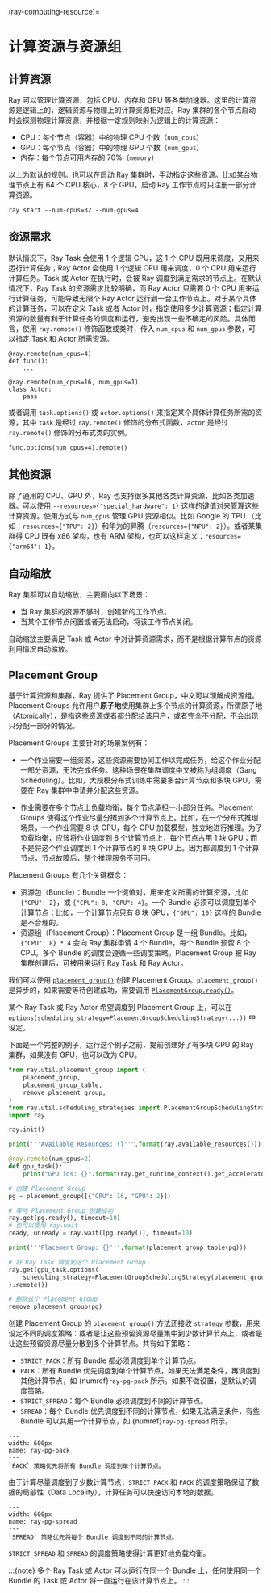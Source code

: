 (ray-computing-resource)=
# 计算资源与资源组

## 计算资源

Ray 可以管理计算资源，包括 CPU、内存和 GPU 等各类加速器。这里的计算资源是逻辑上的，逻辑资源与物理上的计算资源相对应。Ray 集群的各个节点启动时会探测物理计算资源，并根据一定规则映射为逻辑上的计算资源：

* CPU：每个节点（容器）中的物理 CPU 个数（`num_cpus`）
* GPU：每个节点（容器）中的物理 GPU 个数（`num_gpus`）
* 内存：每个节点可用内存的 70%（`memory`）

以上为默认的规则。也可以在启动 Ray 集群时，手动指定这些资源。比如某台物理节点上有 64 个 CPU 核心，8 个 GPU，启动 Ray 工作节点时只注册一部分计算资源。

```
ray start --num-cpus=32 --num-gpus=4
```

## 资源需求

默认情况下，Ray Task 会使用 1 个逻辑 CPU，这 1 个 CPU 既用来调度，又用来运行计算任务；Ray Actor 会使用 1 个逻辑 CPU 用来调度，0 个 CPU 用来运行计算任务。Task 或 Actor 在执行时，会被 Ray 调度到满足需求的节点上。在默认情况下，Ray Task 的资源需求比较明确，而 Ray Actor 只需要 0 个 CPU 用来运行计算任务，可能导致无限个 Ray Actor 运行到一台工作节点上。对于某个具体的计算任务，可以在定义 Task 或者 Actor 时，指定使用多少计算资源；指定计算资源的数量有利于计算任务的调度和运行，避免出现一些不确定的风险。具体而言，使用 `ray.remote()` 修饰函数或类时，传入 `num_cpus` 和 `num_gpus` 参数，可以指定 Task 和 Actor 所需资源。

```
@ray.remote(num_cpus=4)
def func():
    ...

@ray.remote(num_cpus=16, num_gpus=1)
class Actor:
    pass
```

或者调用 `task.options()` 或 `actor.options()` 来指定某个具体计算任务所需的资源，其中 `task` 是经过 `ray.remote()` 修饰的分布式函数，`actor` 是经过 `ray.remote()` 修饰的分布式类的实例。

```
func.options(num_cpus=4).remote()
```

## 其他资源

除了通用的 CPU、GPU 外，Ray 也支持很多其他各类计算资源，比如各类加速器。可以使用 `--resources={"special_hardware": 1}` 这样的键值对来管理这些计算资源。使用方式与 `num_gpus` 管理 GPU 资源相似。比如 Google 的 TPU （比如：`resources={"TPU": 2}`）和华为的昇腾（`resources={"NPU": 2}`）。或者某集群得 CPU 既有 x86 架构，也有 ARM 架构，也可以这样定义：`resources={"arm64": 1}`。

## 自动缩放

Ray 集群可以自动缩放，主要面向以下场景：

* 当 Ray 集群的资源不够时，创建新的工作节点。
* 当某个工作节点闲置或者无法启动，将该工作节点关闭。

自动缩放主要满足 Task 或 Actor 中对计算资源需求，而不是根据计算节点的资源利用情况自动缩放。

## Placement Group

基于计算资源和集群，Ray 提供了 Placement Group，中文可以理解成资源组。Placement Groups 允许用户**原子地**使用集群上多个节点的计算资源，所谓原子地（Atomically），是指这些资源或者都分配给该用户，或者完全不分配，不会出现只分配一部分的情况。

Placement Groups 主要针对的场景案例有：

* 一个作业需要一组资源，这些资源需要协同工作以完成任务，给这个作业分配一部分资源，无法完成任务。这种场景在集群调度中又被称为组调度（Gang Scheduling）。比如，大规模分布式训练中需要多台计算节点和多块 GPU，需要在 Ray 集群中申请并分配这些资源。

* 作业需要在多个节点上负载均衡，每个节点承担一小部分任务。Placement Groups 使得这个作业尽量分摊到多个计算节点上。比如，在一个分布式推理场景，一个作业需要 8 块 GPU，每个 GPU 加载模型，独立地进行推理。为了负载均衡，应该将作业调度到 8 个计算节点上，每个节点占用 1 块 GPU；而不是将这个作业调度到 1 个计算节点的 8 块 GPU 上。因为都调度到 1 个计算节点，节点故障后，整个推理服务不可用。

Placement Groups 有几个关键概念：

* 资源包（Bundle）：Bundle 一个键值对，用来定义所需的计算资源，比如 `{"CPU": 2}`，或 `{"CPU": 8, "GPU": 4}`。一个 Bundle 必须可以调度到单个计算节点；比如，一个计算节点只有 8 块 GPU，`{"GPU": 10}` 这样的 Bundle 是不合理的。
* 资源组（Placement Group）：Placement Group 是一组 Bundle。比如，`{"CPU": 8} * 4` 会向 Ray 集群申请 4 个 Bundle，每个 Bundle 预留 8 个 CPU。多个 Bundle 的调度会遵循一些调度策略。Placement Group 被 Ray 集群创建后，可被用来运行 Ray Task 和 Ray Actor。

我们可以使用 [`placement_group()`](https://docs.ray.io/en/latest/ray-core/api/doc/ray.util.placement_group.html) 创建 Placement Group。`placement_group()` 是异步的，如果需要等待创建成功，需要调用 [`PlacementGroup.ready()`](https://docs.ray.io/en/latest/ray-core/api/doc/ray.util.placement_group.PlacementGroup.ready.html)。

某个 Ray Task 或 Ray Actor 希望调度到 Placement Group 上，可以在 `options(scheduling_strategy=PlacementGroupSchedulingStrategy(...))` 中设定。

下面是一个完整的例子，运行这个例子之前，提前创建好了有多块 GPU 的 Ray 集群，如果没有 GPU，也可以改为 CPU。

```python
from ray.util.placement_group import (
    placement_group,
    placement_group_table,
    remove_placement_group,
)
from ray.util.scheduling_strategies import PlacementGroupSchedulingStrategy
import ray

ray.init()

print('''Available Resources: {}'''.format(ray.available_resources()))

@ray.remote(num_gpus=2)
def gpu_task():
    print("GPU ids: {}".format(ray.get_runtime_context().get_accelerator_ids()["GPU"]))

# 创建 Placement Group
pg = placement_group([{"CPU": 16, "GPU": 2}])

# 等待 Placement Group 创建成功
ray.get(pg.ready(), timeout=10)
# 也可以使用 ray.wait
ready, unready = ray.wait([pg.ready()], timeout=10)

print('''Placement Group: {}'''.format(placement_group_table(pg)))

# 将 Ray Task 调度到这个 Placement Group
ray.get(gpu_task.options(
    scheduling_strategy=PlacementGroupSchedulingStrategy(placement_group=pg)
).remote())

# 删除这个 Placement Group
remove_placement_group(pg)
```

创建 Placement Group 的 `placement_group()` 方法还接收 `strategy` 参数，用来设定不同的调度策略：或者是让这些预留资源尽量集中到少数计算节点上，或者是让这些预留资源尽量分散到多个计算节点。共有如下策略：

* `STRICT_PACK`：所有 Bundle 都必须调度到单个计算节点。
* `PACK`：所有 Bundle 优先调度到单个计算节点，如果无法满足条件，再调度到其他计算节点，如 {numref}`ray-pg-pack` 所示。如果不做设置，是默认的调度策略。
* `STRICT_SPREAD`：每个 Bundle 必须调度到不同的计算节点。
* `SPREAD`：每个 Bundle 优先调度到不同的计算节点，如果无法满足条件，有些 Bundle 可以共用一个计算节点，如 {numref}`ray-pg-spread` 所示。

```{figure} ../img/ch-ray-cluster/pg-pack.svg
---
width: 600px
name: ray-pg-pack
---
`PACK` 策略优先将所有 Bundle 调度到单个计算节点。
```

由于计算尽量调度到了少数计算节点，`STRICT_PACK` 和 `PACK` 的调度策略保证了数据的局部性（Data Locality），计算任务可以快速访问本地的数据。

```{figure} ../img/ch-ray-cluster/pg-spread.svg
---
width: 600px
name: ray-pg-spread
---
`SPREAD` 策略优先将每个 Bundle 调度到不同的计算节点。
```

`STRICT_SPREAD` 和 `SPREAD` 的调度策略使得计算更好地负载均衡。

:::{note}
多个 Ray Task 或 Actor 可以运行在同一个 Bundle 上，任何使用同一个 Bundle 的 Task 或 Actor 将一直运行在该计算节点上。 
:::
